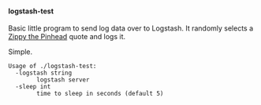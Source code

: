 #### logstash-test

Basic little program to send log data over to Logstash. It randomly selects a
[Zippy the Pinhead](http://www.zippythepinhead.com/) quote and logs it.

Simple.

```
Usage of ./logstash-test:
  -logstash string
    	logstash server
  -sleep int
    	time to sleep in seconds (default 5)
```
